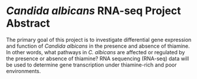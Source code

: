 # _Candida albicans_ RNA-seq Project Abstract
The primary goal of this project is to investigate differential gene expression and function of _Candida albicans_ in the presence and absence of thiamine. In other words, what pathways in _C. albicans_ are affected or regulated by the presence or absence of thiamine? RNA sequencing (RNA-seq) data will be used to determine gene transcription under thiamine-rich and poor environments. 
